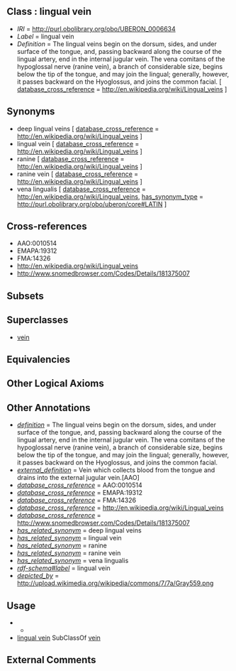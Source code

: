 
## Class : lingual vein

 * *IRI* = http://purl.obolibrary.org/obo/UBERON_0006634
 * *Label* = lingual vein
 * *Definition* = The lingual veins begin on the dorsum, sides, and under surface of the tongue, and, passing backward along the course of the lingual artery, end in the internal jugular vein. The vena comitans of the hypoglossal nerve (ranine vein), a branch of considerable size, begins below the tip of the tongue, and may join the lingual; generally, however, it passes backward on the Hyoglossus, and joins the common facial. [ [database_cross_reference](../../ef/oboInOwl#hasDbXref.md) = http://en.wikipedia.org/wiki/Lingual_veins ]

## Synonyms

 * deep lingual veins [ [database_cross_reference](../../ef/oboInOwl#hasDbXref.md) = http://en.wikipedia.org/wiki/Lingual_veins ]
 * lingual vein [ [database_cross_reference](../../ef/oboInOwl#hasDbXref.md) = http://en.wikipedia.org/wiki/Lingual_veins ]
 * ranine [ [database_cross_reference](../../ef/oboInOwl#hasDbXref.md) = http://en.wikipedia.org/wiki/Lingual_veins ]
 * ranine vein [ [database_cross_reference](../../ef/oboInOwl#hasDbXref.md) = http://en.wikipedia.org/wiki/Lingual_veins ]
 * vena lingualis [ [database_cross_reference](../../ef/oboInOwl#hasDbXref.md) = http://en.wikipedia.org/wiki/Lingual_veins, [has_synonym_type](../../pe/oboInOwl#hasSynonymType.md) = http://purl.obolibrary.org/obo/uberon/core#LATIN ]

## Cross-references

 * AAO:0010514
 * EMAPA:19312
 * FMA:14326
 * http://en.wikipedia.org/wiki/Lingual_veins
 * http://www.snomedbrowser.com/Codes/Details/181375007

## Subsets


## Superclasses

 * [vein](../../UBERON/38/UBERON_0001638.md)

## Equivalencies


## Other Logical Axioms


## Other Annotations

 * *[definition](../../IAO/15/IAO_0000115.md)* = The lingual veins begin on the dorsum, sides, and under surface of the tongue, and, passing backward along the course of the lingual artery, end in the internal jugular vein. The vena comitans of the hypoglossal nerve (ranine vein), a branch of considerable size, begins below the tip of the tongue, and may join the lingual; generally, however, it passes backward on the Hyoglossus, and joins the common facial.
 * *[external_definition](../../UBPROP/01/UBPROP_0000001.md)* = Vein which collects blood from the tongue and drains into the external jugular vein.[AAO]
 * *[database_cross_reference](../../ef/oboInOwl#hasDbXref.md)* = AAO:0010514
 * *[database_cross_reference](../../ef/oboInOwl#hasDbXref.md)* = EMAPA:19312
 * *[database_cross_reference](../../ef/oboInOwl#hasDbXref.md)* = FMA:14326
 * *[database_cross_reference](../../ef/oboInOwl#hasDbXref.md)* = http://en.wikipedia.org/wiki/Lingual_veins
 * *[database_cross_reference](../../ef/oboInOwl#hasDbXref.md)* = http://www.snomedbrowser.com/Codes/Details/181375007
 * *[has_related_synonym](../../ym/oboInOwl#hasRelatedSynonym.md)* = deep lingual veins
 * *[has_related_synonym](../../ym/oboInOwl#hasRelatedSynonym.md)* = lingual vein
 * *[has_related_synonym](../../ym/oboInOwl#hasRelatedSynonym.md)* = ranine
 * *[has_related_synonym](../../ym/oboInOwl#hasRelatedSynonym.md)* = ranine vein
 * *[has_related_synonym](../../ym/oboInOwl#hasRelatedSynonym.md)* = vena lingualis
 * *[rdf-schema#label](../../el/rdf-schema#label.md)* = lingual vein
 * *[depicted_by](../../depicted/by/depicted_by.md)* = http://upload.wikimedia.org/wikipedia/commons/7/7a/Gray559.png

## Usage

 * -
 * [lingual vein](../../UBERON/34/UBERON_0006634.md) SubClassOf [vein](../../UBERON/38/UBERON_0001638.md)

## External Comments

